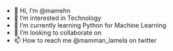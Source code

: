 - 👋 Hi, I’m @mamehn
- 👀 I’m interested in Technology
- 🌱 I’m currently learning Python for Machine Learning
- 💞️ I’m looking to collaborate on 
- 📫 How to reach me @mamman_lamela on twitter

<!---
mamehn/mamehn is a ✨ special ✨ repository because its `README.md` (this file) appears on your GitHub profile.
You can click the Preview link to take a look at your changes.
--->
